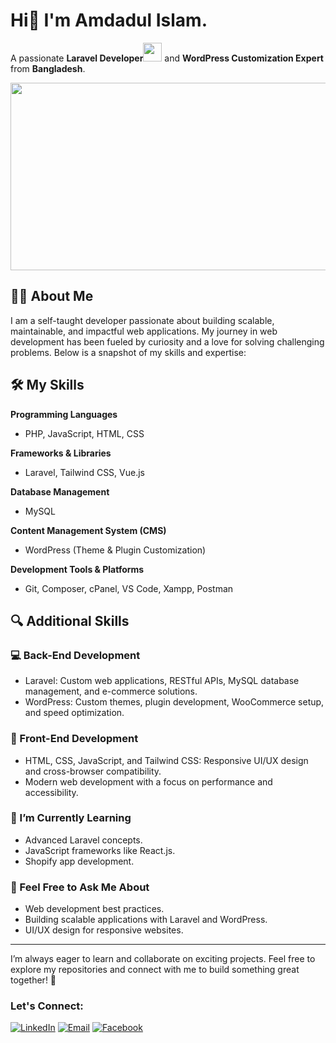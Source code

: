 # Hi👋 I'm Amdadul Islam.
A passionate **Laravel Developer**<img src="https://media.giphy.com/media/WUlplcMpOCEmTGBtBW/giphy.gif" width="30"> and **WordPress Customization Expert** from **Bangladesh**. 
<div align="center">
  <img src="https://media.giphy.com/media/dWesBcTLavkZuG35MI/giphy.gif" width="600" height="300"/>
</div>


## :man_technologist: About Me
I am a self-taught developer passionate about building scalable, maintainable, and impactful web applications. My journey in web development has been fueled by curiosity and a love for solving challenging problems. Below is a snapshot of my skills and expertise:

## 🛠️ My Skills

**Programming Languages**
- PHP, JavaScript, HTML, CSS
  
**Frameworks & Libraries**
- Laravel, Tailwind CSS, Vue.js

**Database Management**
- MySQL

**Content Management System (CMS)**
- WordPress (Theme & Plugin Customization)

**Development Tools & Platforms**
- Git, Composer, cPanel, VS Code, Xampp, Postman
  
## 🔍 Additional Skills

### 💻 Back-End Development
- Laravel: Custom web applications, RESTful APIs, MySQL database management, and e-commerce solutions.  
- WordPress: Custom themes, plugin development, WooCommerce setup, and speed optimization.  

### 🎨 Front-End Development
- HTML, CSS, JavaScript, and Tailwind CSS: Responsive UI/UX design and cross-browser compatibility.  
- Modern web development with a focus on performance and accessibility.  

### 🌱 I’m Currently Learning
- Advanced Laravel concepts.
- JavaScript frameworks like React.js.
- Shopify app development.

### 💬 Feel Free to Ask Me About
- Web development best practices.
- Building scalable applications with Laravel and WordPress.
- UI/UX design for responsive websites.

---

I’m always eager to learn and collaborate on exciting projects. Feel free to explore my repositories and connect with me to build something great together! 🚀

### Let's Connect:   
[![LinkedIn](https://img.shields.io/badge/LinkedIn-connect-blue)](https://www.linkedin.com/in/amdadul-islam-bd/)  [![Email](https://img.shields.io/badge/Email-contact-blue)](mailto:emdadctg92@gmail.com) [![Facebook](https://img.shields.io/badge/Facebook-connect-blue)](https://www.facebook.com/eialam/)
